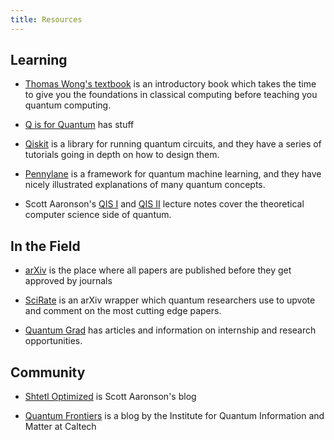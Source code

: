 ```yaml
---
title: Resources
---
```

## Learning
- [Thomas Wong's textbook](https://www.thomaswong.net/introduction-to-classical-and-quantum-computing-1e3p.pdf) is an introductory book which takes the time to give you the foundations in classical computing before teaching you quantum computing.

- [Q is for Quantum](https://www.qisforquantum.org/) has stuff

- [Qiskit](https://qiskit.org/) is a library for running quantum circuits, and they have a series of tutorials going in depth on how to design them.

- [Pennylane](https://pennylane.ai/) is a framework for quantum machine learning, and they have nicely illustrated explanations of many quantum concepts.

- Scott Aaronson's [QIS I](https://www.scottaaronson.com/qclec.pdf) and [QIS II](https://www.scottaaronson.com/qisii.pdf) lecture notes cover the theoretical computer science side of quantum.
## In the Field
- [arXiv](https://arxiv.org/list/quant-ph/new) is the place where all papers are published before they get approved by journals

- [SciRate](https://scirate.com/arxiv/quant-ph?range=14) is an arXiv wrapper which quantum researchers use to upvote and comment on the most cutting edge papers.

- [Quantum Grad](https://www.quantumgrad.com/) has articles and information on internship and research opportunities.

## Community
- [Shtetl Optimized](https://scottaaronson.blog/) is Scott Aaronson's blog

- [Quantum Frontiers](https://quantumfrontiers.com/) is a blog by the Institute for Quantum Information and Matter at Caltech
